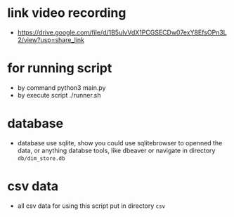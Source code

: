 # link video recording
-  https://drive.google.com/file/d/1B5ulvVdX1PCGSECDw07exY8EfsOPn3L2/view?usp=share_link

# for running script
 - by command python3 main.py
 - by execute script ./runner.sh

# database
  - database use sqlite, show you could use sqlitebrowser to openned 
the data, or anything databse tools, like dbeaver or navigate in 
directory ```db/dim_store.db```

# csv data
- all csv data for using this script put in directory ```csv```
